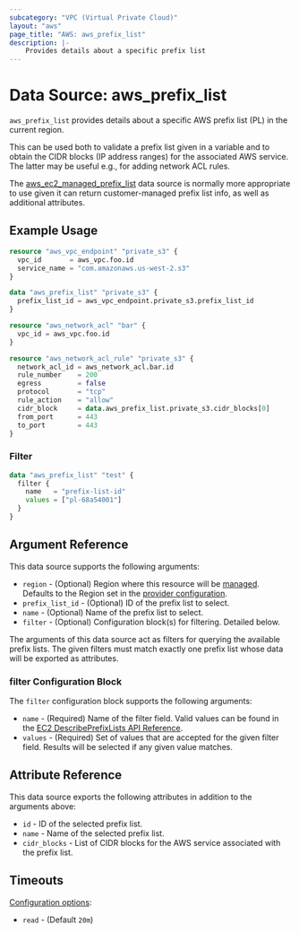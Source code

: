 ```yaml
---
subcategory: "VPC (Virtual Private Cloud)"
layout: "aws"
page_title: "AWS: aws_prefix_list"
description: |-
    Provides details about a specific prefix list
---
```


# Data Source: aws_prefix_list

`aws_prefix_list` provides details about a specific AWS prefix list (PL)
in the current region.

This can be used both to validate a prefix list given in a variable
and to obtain the CIDR blocks (IP address ranges) for the associated
AWS service. The latter may be useful e.g., for adding network ACL
rules.

The [aws_ec2_managed_prefix_list](https://registry.terraform.io/providers/hashicorp/aws/latest/docs/data-sources/ec2_managed_prefix_list) data source is normally more appropriate to use given it can return customer-managed prefix list info, as well as additional attributes.

## Example Usage

```terraform
resource "aws_vpc_endpoint" "private_s3" {
  vpc_id       = aws_vpc.foo.id
  service_name = "com.amazonaws.us-west-2.s3"
}

data "aws_prefix_list" "private_s3" {
  prefix_list_id = aws_vpc_endpoint.private_s3.prefix_list_id
}

resource "aws_network_acl" "bar" {
  vpc_id = aws_vpc.foo.id
}

resource "aws_network_acl_rule" "private_s3" {
  network_acl_id = aws_network_acl.bar.id
  rule_number    = 200
  egress         = false
  protocol       = "tcp"
  rule_action    = "allow"
  cidr_block     = data.aws_prefix_list.private_s3.cidr_blocks[0]
  from_port      = 443
  to_port        = 443
}
```

### Filter

```terraform
data "aws_prefix_list" "test" {
  filter {
    name   = "prefix-list-id"
    values = ["pl-68a54001"]
  }
}
```

## Argument Reference

This data source supports the following arguments:

* `region` - (Optional) Region where this resource will be [managed](https://docs.aws.amazon.com/general/latest/gr/rande.html#regional-endpoints). Defaults to the Region set in the [provider configuration](https://registry.terraform.io/providers/hashicorp/aws/latest/docs#aws-configuration-reference).
* `prefix_list_id` - (Optional) ID of the prefix list to select.
* `name` - (Optional) Name of the prefix list to select.
* `filter` - (Optional) Configuration block(s) for filtering. Detailed below.

The arguments of this data source act as filters for querying the available
prefix lists. The given filters must match exactly one prefix list
whose data will be exported as attributes.

### filter Configuration Block

The `filter` configuration block supports the following arguments:

* `name` - (Required) Name of the filter field. Valid values can be found in the [EC2 DescribePrefixLists API Reference](https://docs.aws.amazon.com/AWSEC2/latest/APIReference/API_DescribePrefixLists.html).
* `values` - (Required) Set of values that are accepted for the given filter field. Results will be selected if any given value matches.

## Attribute Reference

This data source exports the following attributes in addition to the arguments above:

* `id` - ID of the selected prefix list.
* `name` - Name of the selected prefix list.
* `cidr_blocks` - List of CIDR blocks for the AWS service associated with the prefix list.

## Timeouts

[Configuration options](https://developer.hashicorp.com/terraform/language/resources/syntax#operation-timeouts):

- `read` - (Default `20m`)
